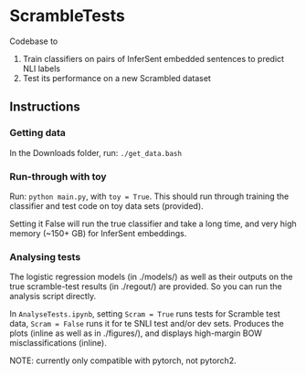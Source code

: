 # ScrambleTests
Codebase to 
1. Train classifiers on pairs of InferSent embedded sentences to predict NLI labels
2. Test its performance on a new Scrambled dataset

## Instructions ##
### Getting data ###
In the Downloads folder, run:
`./get_data.bash`

### Run-through with toy ###
Run: `python main.py`, with `toy = True`.
This should run through training the classifier and test code on toy data sets (provided).

Setting it False will run the true classifier and take a long time, and very high memory (~150+ GB) for InferSent embeddings.

### Analysing tests ###
The logistic regression models (in ./models/) as well as their outputs on the true scramble-test results (in ./regout/) are provided.
So you can run the analysis script directly.

In `AnalyseTests.ipynb`, setting `Scram = True` runs tests for Scramble test data, `Scram = False` runs it for te SNLI test and/or dev sets.
Produces the plots (inline as well as in ./figures/), and displays high-margin BOW misclassifications (inline).

NOTE: currently only compatible with pytorch, not pytorch2.
